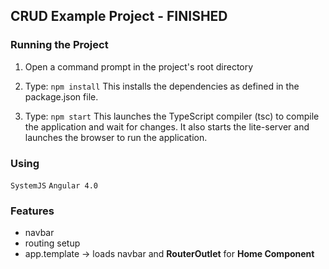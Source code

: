 ## CRUD Example Project  -  FINISHED

### Running the Project
1) Open a command prompt in the project's root directory

2) Type: `npm install`
    This installs the dependencies as defined in the package.json file.

3) Type: `npm start`
    This launches the TypeScript compiler (tsc) to compile the application and wait for changes. It also starts the lite-server and launches the browser to run the application.

### Using
` SystemJS `
` Angular 4.0 `

### Features
- navbar
- routing setup
- app.template  -> loads navbar and **RouterOutlet** for **Home Component**
